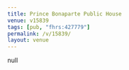 ```yaml
---
title: Prince Bonaparte Public House
venue: v15839
tags: [pub, "fhrs:427779"]
permalink: /v/15839/
layout: venue
---
```

null